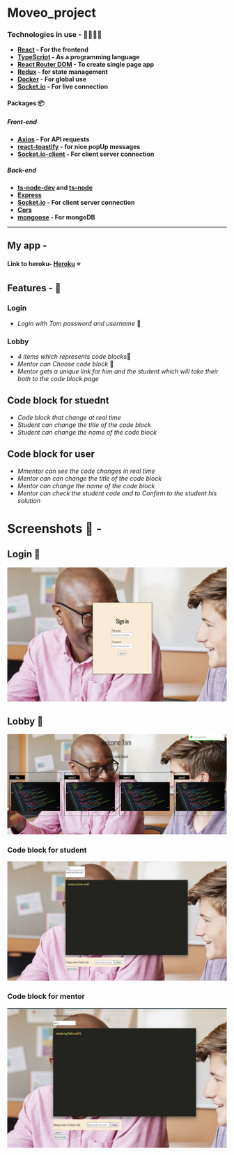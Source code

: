 # Moveo_project

### Technologies in use - 👩‍💻👨‍💻

- **[React](https://reactjs.org/) - For the frontend**
- **[TypeScript](https://www.typescriptlang.org/) - As a programming language**
- **[React Router DOM](https://www.npmjs.com/package/react-router-dom) - To create single page app**
- **[Redux](https://redux.js.org/) - for state management**
- **[Docker](https://www.docker.com/) - For global use**
- **[Socket.io](https://socket.io/) - For live connection**

#### Packages 📦

##### Front-end

- **[Axios](https://www.npmjs.com/package/axios) - For API requests**
- **[react-toastify](https://www.npmjs.com/package/react-toastify) - for nice popUp messages**
- **[Socket.io-client](https://socket.io/docs/v4/client-api/) - For client server connection**

##### Back-end

- **[ts-node-dev](https://www.npmjs.com/package/ts-node-dev) and [ts-node](https://www.npmjs.com/package/ts-node)**
- **[Express](https://www.npmjs.com/package/express)**
- **[Socket.io](https://socket.io/) - For client server connection**
- **[Cors](https://www.npmjs.com/package/cors)**
- **[mongoose](https://www.npmjs.com/package/nanoid) - For mongoDB**

---

## My app -

#### Link to heroku- [Heroku](https://moveo-task-ori.herokuapp.com/) ⭐

## Features - 💫

### Login

- _Login with Tom password and username_ 👤

### Lobby

- *4 items which represents code blocks*📝
- _Mentor can Choose code block_ 📝
- _Mentor gets a unique link for him and the student which will take their both to the code block page_

## Code block for stuednt

- _Code block that change at real time_
- _Student can change the title of the code block_
- _Student can change the name of the code block_

## Code block for user

- _Mmentor can see the code changes in real time_
- _Mentor can can change the title of the code block_
- _Mentor can change the name of the code block_
- _Mentor can check the student code and to Confirm to the student his solution_

# Screenshots 📸 -

## Login 🔐

<img src="./ReadMeScreenshots/login.png"/>

## Lobby 📝

<img src="./ReadMeScreenshots/Lobby.png"/>

### Code block for student

<img src="./ReadMeScreenshots/codeblockStudent.png"/>

### Code block for mentor

<img src="./ReadMeScreenshots/codeblockMentor.png"/>
